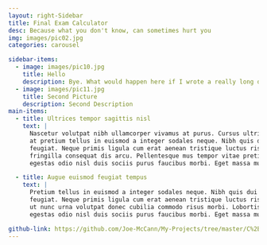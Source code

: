 ```yaml
---
layout: right-Sidebar
title: Final Exam Calculator
desc: Because what you don't know, can sometimes hurt you
img: images/pic02.jpg
categories: carousel

sidebar-items:
  - image: images/pic10.jpg
    title: Hello
    description: Bye. What would happen here if I wrote a really long description that went multiple lines over?
  - image: images/pic11.jpg
    title: Second Picture
    description: Second Description
main-items:
  - title: Ultrices tempor sagittis nisl
    text: |
      Nascetur volutpat nibh ullamcorper vivamus at purus. Cursus ultrices porttitor sollicitudin imperdiet
      at pretium tellus in euismod a integer sodales neque. Nibh quis dui quis mattis eget imperdiet venenatis
      feugiat. Neque primis ligula cum erat aenean tristique luctus risus ipsum praesent iaculis. Fermentum elit
      fringilla consequat dis arcu. Pellentesque mus tempor vitae pretium sodales porttitor lacus. Phasellus
      egestas odio nisl duis sociis purus faucibus morbi. Eget massa mus etiam sociis pharetra magna.

  - title: Augue euismod feugiat tempus
    text: |
      Pretium tellus in euismod a integer sodales neque. Nibh quis dui quis mattis eget imperdiet venenatis
      feugiat. Neque primis ligula cum erat aenean tristique luctus risus ipsum praesent iaculis. Fermentum elit
      ut nunc urna volutpat donec cubilia commodo risus morbi. Lobortis vestibulum velit malesuada ante
      egestas odio nisl duis sociis purus faucibus morbi. Eget massa mus etiam sociis pharetra magna.

github-link: https://github.com/Joe-McCann/My-Projects/tree/master/C%2B%2B/C%20%2B%2B%20Big%20Integer%20Class
---
```

